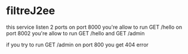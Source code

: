 # filtreJ2ee
 
this service listen 2 ports
on port 8000 you're allow to run GET /hello
on port 8002 you're allow to run  GET /hello and GET /admin
   
if you try to run GET /admin on port 800 you get 404 error



 
